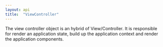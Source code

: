 ```yaml
---
layout: api
title:  "ViewController"
---
```


 The view controller object is an hybrid of View/Controller. It is responsible for render an application
 state, build up the application context and render the application components.